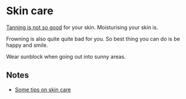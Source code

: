 # Skin care
[Tanning is not so good](https://www.youtube.com/watch?v=o9BqrSAHbTc) for your skin. Moisturising your skin is.

Frowning is also quite quite bad for you. So best thing you can do is be happy and smile.

Wear sunblock when going out into sunny areas.

## Notes
- [Some tips on skin care](https://www.reddit.com/r/NoStupidQuestions/comments/73pimh/im_currently_22_what_should_i_start_doingstop/dns7hnb/)